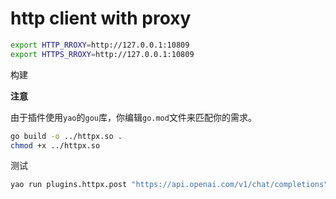 # http client with proxy

```sh
export HTTP_RROXY=http://127.0.0.1:10809
export HTTPS_RROXY=http://127.0.0.1:10809
```

构建

**注意**

由于插件使用`yao`的`gou`库，你编辑`go.mod`文件来匹配你的需求。

```sh
go build -o ../httpx.so .
chmod +x ../httpx.so
```

测试

```sh
yao run plugins.httpx.post "https://api.openai.com/v1/chat/completions"

```
